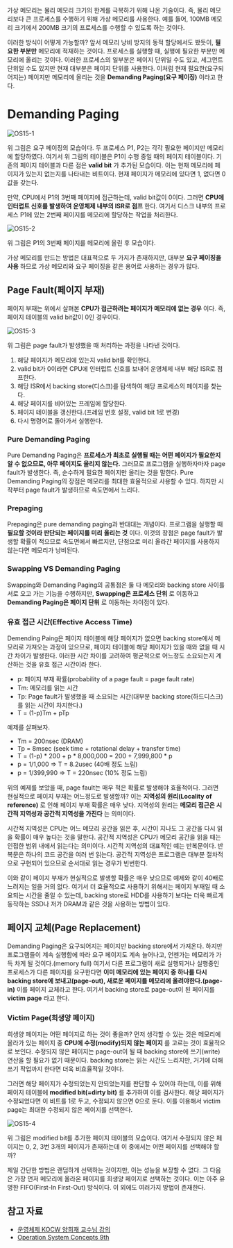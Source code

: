 가상 메모리는 물리 메모리 크기의 한계를 극복하기 위해 나온 기술이다. 즉, 물리 메모리보다 큰 프로세스를 수행하기 위해 가상 메모리를 사용한다. 예를 들어, 100MB 메모리 크기에서 200MB 크기의 프로세스를 수행할 수 있도록 하는 것이다.

이러한 방식이 어떻게 가능할까? 앞서 메모리 낭비 방지의 동적 할당에서도 봤듯이, **필요한 부분만** 메모리에 적재하는 것이다. 프로세스를 실행할 때, 실행에 필요한 부분만 메모리에 올리는 것이다. 이러한 프로세스의 일부분은 페이지 단위일 수도 있고, 세그먼트 단위일 수도 있지만 현재 대부분은 페이지 단위를 사용한다. 이처럼 현재 필요한(요구되어지는) 페이지만 메모리에 올리는 것을 **Demanding Paging(요구 페이징)** 이라고 한다.

# Demanding Paging

![OS15-1](https://user-images.githubusercontent.com/34755287/57119450-47043400-6da5-11e9-8810-c6a981a1d689.png)

위 그림은 요구 페이징의 모습이다. 두 프로세스 P1, P2는 각각 필요한 페이지만 메모리에 할당하였다. 여기서 위 그림의 테이블은 P1이 수행 중일 때의 페이지 테이블이다. 기존의 페이지 테이블과 다른 점은 **valid bit** 가 추가된 모습이다. 이는 현재 메모리에 페이지가 있는지 없는지를 나타내는 비트이다. 현재 페이지가 메모리에 있다면 1, 없다면 0값을 갖는다.

만약, CPU에서 P1의 3번째 페이지에 접근하는데, valid bit값이 0이다. 그러면 **CPU에 인터럽트 신호를 발생하여 운영체제 내부의 ISR로 점프** 한다. 여기서 디스크 내부의 프로세스 P1에 있는 2번째 페이지를 메모리에 할당하는 작업을 처리한다.

![OS15-2](https://user-images.githubusercontent.com/34755287/57119451-47043400-6da5-11e9-9ca3-d0b250683bf0.png)

위 그림은 P1의 3번째 페이지를 메모리에 올린 후 모습이다.

가상 메모리를 만드는 방법은 대표적으로 두 가지가 존재하지만, 대부분 **요구 페이징을 사용** 하므로 가상 메모리와 요구 페이징을 같은 용어로 사용하는 경우가 많다.

## Page Fault(페이지 부재)
페이지 부재는 위에서 살펴본 **CPU가 접근하려는 페이지가 메모리에 없는 경우** 이다. 즉, 페이지 테이블의 valid bit값이 0인 경우이다.

![OS15-3](https://user-images.githubusercontent.com/34755287/57119452-479cca80-6da5-11e9-9c9e-50c3a3e74f53.png)

위 그림은 page fault가 발생했을 때 처리하는 과정을 나타낸 것이다.
1. 해당 페이지가 메모리에 있는지 valid bit를 확인한다.
2. valid bit가 0이라면 CPU에 인터럽트 신호를 보내어 운영체제 내부 해당 ISR로 점프한다.
3. 해당 ISR에서 backing store(디스크)를 탐색하여 해당 프로세스의 페이지를 찾는다.
4. 해당 페이지를 비어있는 프레임에 할당한다.
5. 페이지 테이블을 갱신한다.(프레임 번호 설정, valid bit 1로 변경)
6. 다시 명령어로 돌아가서 실행한다.

### Pure Demanding Paging
Pure Demanding Paging은 **프로세스가 최초로 실행될 때는 어떤 페이지가 필요한지 알 수 없으므로, 아무 페이지도 올리지 않는다.** 그러므로 프로그램을 실행하자마자 page fault가 발생한다. 즉, 순수하게 필요한 페이지만 올리는 것을 말한다. Pure Demanding Paging의 장점은 메모리를 최대한 효율적으로 사용할 수 있다. 하지만 시작부터 page fault가 발생하므로 속도면에서 느리다.

### Prepaging
Prepaging은 pure demanding paging과 반대대는 개념이다. 프로그램을 실행할 때 **필요할 것이라 판단되는 페이지를 미리 올리는 것** 이다. 이것의 장점은 page fault가 발생할 확률이 적으므로 속도면에서 빠르지만, 단점으로 미리 올라간 페이지를 사용하지 않는다면 메모리가 낭비된다.

### Swapping VS Demanding Paging
Swapping와 Demanding Paging의 공통점은 둘 다 메모리와 backing store 사이를 서로 오고 가는 기능을 수행하지만, **Swapping은 프로세스 단위** 로 이동하고 **Demanding Paging은 페이지 단위** 로 이동하는 차이점이 있다.

### 유효 접근 시간(Effective Access Time)
Demending Paing은 페이지 테이블에 해당 페이지가 없으면 backing store에서 메모리로 가져오는 과정이 있으므로, 페이지 테이블에 해당 페이지가 있을 때와 없을 때 시간 차이가 발생한다. 이러한 시간 차이를 고려하여 평균적으로 어느정도 소요되는지 계산하는 것을 유효 접근 시간이라 한다.

- p: 페이지 부재 확률(probability of a page fault = page fault rate)
- Tm: 메모리를 읽는 시간
- Tp: Page fault가 발생했을 때 소요되는 시간(대부분 backing store(하드디스크)를 읽는 시간이 차지한다.)
- T = (1-p)Tm + pTp

예제를 살펴보자.
- Tm = 200nsec (DRAM)
- Tp = 8msec (seek time + rotational delay + transfer time)
- T = (1-p) * 200 + p * 8,000,000 = 200 + 7,999,800 * p
- p = 1/1,000 => T = 8.2usec (40배 정도 느림)
- p = 1/399,990 => T = 220nsec (10% 정도 느림)

위의 예제를 보았을 때, page fault는 매우 적은 확률로 발생해야 효율적이다. 그러면 현실적으로 페이지 부재는 어느정도로 발생할까? 이는 **지역성의 원리(Locality of reference)** 로 인해 페이지 부재 확률은 매우 낮다. 지역성의 원리는 **메모리 접근은 시간적 지역성과 공간적 지역성을 가진다** 는 의미이다.

시간적 지역성은 CPU는 어느 메모리 공간을 읽은 후, 시간이 지나도 그 공간을 다시 읽을 확률이 매우 높다는 것을 말한다. 공간적 지역성은 CPU가 메모리 공간을 읽을 때는 인접한 범위 내에서 읽는다는 의미이다. 시간적 지역성의 대표적인 예는 반복문이다. 반복문은 하나의 코드 공간을 여러 번 읽는다. 공간적 지역성은 프로그램은 대부분 절차적으로 구현되어 있으므로 순서대로 읽는 경우가 빈번한다.

이와 같이 페이지 부재가 현실적으로 발생할 확률은 매우 낮으므로 예제와 같이 40배로 느려지는 일을 거의 없다. 여기서 더 효율적으로 사용하기 위해서는 페이지 부재일 때 소요되는 시간을 줄일 수 있는데, backing store로 HDD를 사용하기 보다는 더욱 빠르게 동작하는 SSD나 저가 DRAM과 같은 것을 사용하는 방법이 있다.

## 페이지 교체(Page Replacement)
Demanding Paging은 요구되어지는 페이지만 backing store에서 가져온다. 하지만 프로그램들이 계속 실행함에 따라 요구 페이지도 계속 늘어나고, 언젠가는 메모리가 가득 차게 될 것이다.(memory full) 여기서 다른 프로그램이 새로 실행되거나 실행중인 프로세스가 다른 페이지를 요구한다면 **이미 메모리에 있는 페이지 중 하나를 다시 backing store에 보내고(page-out), 새로운 페이지를 메모리에 올려야한다.(page-in)** 이를 페이지 교체라고 한다. 여기서 backing store로 page-out이 된 페이지를 **victim page** 라고 한다.

### Victim Page(희생양 페이지)
희생양 페이지는 어떤 페이지로 하는 것이 좋을까? 먼저 생각할 수 있는 것은 메모리에 올라가 있는 페이지 중 **CPU에 수정(modify)되지 않는 페이지** 를 고르는 것이 효율적으로 보인다. 수정되지 않은 페이지는 page-out이 될 때 backing store에 쓰기(write) 연산을 할 필요가 없기 때문이다. backing store는 읽는 시간도 느리지만, 거기에 더해 쓰기 작업까지 한다면 더욱 비효율적일 것이다.

그러면 해당 페이지가 수정되었는지 안되었는지를 판단할 수 있어야 하는데, 이를 위해 페이지 테이블에 **modified bit(=dirty bit)** 를 추가하여 이를 검사한다. 해당 페이지가 수정되었다면 이 비트를 1로 두고, 수정되지 않으면 0으로 둔다. 이를 이용해서 victim page는 최대한 수정되지 않은 페이지를 선택한다.

![OS15-4](https://user-images.githubusercontent.com/34755287/57119453-479cca80-6da5-11e9-83e7-cd46f595422d.png)

위 그림은 modified bit를 추가한 페이지 테이블의 모습이다. 여기서 수정되지 않은 페이지는 0, 2, 3번 3개의 페이지가 존재하는데 이 중에서는 어떤 페이지를 선택해야 할까?

제일 간단한 방법은 랜덤하게 선택하는 것이지만, 이는 성능을 보장할 수 없다. 그 다음은 가장 먼저 메모리에 올라온 페이지를 희생양 페이지로 선택하는 것이다. 이는 아주 유명한 FIFO(First-In First-Out) 방식이다. 이 외에도 여러가지 방법이 존재한다.


## 참고 자료
- [운영체제 KOCW 양희재 교수님 강의](http://www.kocw.net/home/search/kemView.do?kemId=978503)
- [Operation System Concepts 9th](http://www.kyobobook.co.kr/product/detailViewEng.laf?ejkGb=ENG&mallGb=ENG&barcode=9781118093757&orderClick=LAG&Kc=)
